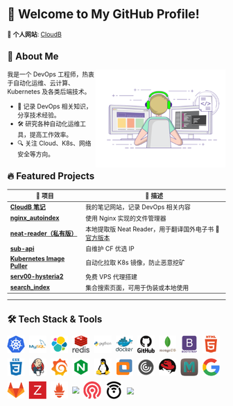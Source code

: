 

# 🌟 Welcome to My GitHub Profile!

🚀 **个人网站**: [CloudB](https://www.cloudb.pub/)
## 📌 About Me
<img align="right" width="300" src=".README.assets/coding-freak.gif" />
 我是一个 DevOps 工程师，热衷于自动化运维、云计算、Kubernetes 及各类后端技术。

- 📖 记录 DevOps 相关知识，分享技术经验。
- 🛠️ 研究各种自动化运维工具，提高工作效率。
- 🔍 关注 Cloud、K8s、网络安全等方向。



## 🔥 Featured Projects

| 📁 项目                                                       | 📌 描述                                                       |
| ------------------------------------------------------------ | ------------------------------------------------------------ |
| [**CloudB 笔记**](https://github.com/xyz349925756/cloudb)    | 我的笔记网站，记录 DevOps 相关内容                           |
| [**nginx_autoindex**](https://github.com/xyz349925756/nginx_autoindex) | 使用 Nginx 实现的文件管理器                                  |
| [**neat-reader（私有版）**](https://github.com/xyz349925756/neat-reader) | 本地提取版 Neat Reader，用于翻译国外电子书 🔗[官方版本](https://www.neat-reader.cn/webapp#/) |
| [**sub-api**](https://github.com/xyz349925756/sub-api)       | 自维护 CF 优选 IP                                            |
| [**Kubernetes Image Puller**](https://github.com/xyz349925756/kubernetes) | 自动化拉取 K8s 镜像，防止恶意挖矿                            |
| [**serv00-hysteria2**](https://github.com/xyz349925756/serv00-hysteria2) | 免费 VPS 代理搭建                                            |
| [**search_index**](https://github.com/xyz349925756/search_index) | 集合搜索页面，可用于伪装或本地使用                           |



---



## 🛠️ Tech Stack & Tools

<div style="display: flex; align-items: center; flex-wrap: wrap; gap: 10px; border: none; outline: none;">
<a href="https://kubernetes.io/" style="text-decoration: none;" target="_blank">
<img  width="40"   src=".README.assets/svg/kubernetes_logo_icon_168359.svg" />
</a>
<a href="https://www.mysql.com/"  style="text-decoration: none;" target="_blank">
<img  width="40"   src=".README.assets/svg/mysql_original_wordmark_logo_icon_146417.svg" />
</a>
<a href="https://www.elastic.co/cn/"  style="text-decoration: none;" target="_blank">
<img  width="40"   src=".README.assets/svg/file_type_elastic_icon_130625.svg" />
</a>
<a href="https://redis.io/"  style="text-decoration: none !important;" target="_blank">
<img  width="40"   src=".README.assets/svg/redis_original_wordmark_logo_icon_146369.svg" />
</a>
<a href="https://www.python.org/"  style="text-decoration: none !important;" target="_blank">
<img  width="40"   src=".README.assets/svg/python_original_wordmark_logo_icon_146382.svg" />
</a>
<a href="https://www.docker.com/"  style="text-decoration: none !important;" target="_blank">
<img  width="40"   src=".README.assets/svg/docker_original_wordmark_logo_icon_146557.svg" />
</a>
<a href="https://github.com/"  style="text-decoration: none !important;" target="_blank">
<img  width="40"   src=".README.assets/svg/github_original_wordmark_logo_icon_146506.svg" />
</a>
<a href="https://www.mongodb.com/"  style="text-decoration: none !important;" target="_blank">
<img  width="40"   src=".README.assets/svg/mongodb_original_wordmark_logo_icon_146425.svg" />
</a>
<a href="https://www.bootcss.com/"  style="text-decoration: none !important;" target="_blank">
<img  width="40"   src=".README.assets/svg/bootstrap_plain_wordmark_logo_icon_146620.svg" />
</a>
<a href="https://www.w3schools.com/html/"  style="text-decoration: none !important;" target="_blank">
<img  width="40"   src=".README.assets/svg/html_plain_wordmark_logo_icon_146476.svg" />
</a>
<a href="https://www.w3schools.com/Css/"  style="text-decoration: none !important;" target="_blank">
<img  width="40"   src=".README.assets/svg/css_plain_wordmark_logo_icon_146574.svg" />
</a>
<a href="https://www.jenkins.io/"  style="text-decoration: none !important;" target="_blank">
<img  width="40"   src=".README.assets/svg/jenkins_logo_icon_170552.svg" />
</a>
<a href="https://grafana.com/"  style="text-decoration: none !important;" target="_blank">
<img  width="40"   src=".README.assets/svg/grafana_logo_icon_171048.svg" />
</a>
<a href="https://nginx.org/"  style="text-decoration: none !important;" target="_blank">
<img  width="40"   src=".README.assets/svg/file_type_nginx_icon_130305.svg" />
</a>
<a href="https://www.kernel.org/"  style="text-decoration: none !important;" target="_blank">
<img  width="40"   src=".README.assets/svg/linux_original_logo_icon_146433.svg" />
</a>
<a href="https://www.vmware.com/"  style="text-decoration: none !important;" target="_blank">
<img  width="40"   src=".README.assets/png/VMware_23516.png" />
</a>
<a href="https://www.citrix.com/"  style="text-decoration: none !important;" target="_blank">
<img  width="40"   src=".README.assets/svg/citrixreceiver_93805.svg" />
</a>
<a href="https://linux-kvm.org/"  style="text-decoration: none !important;" target="_blank">
<img  width="40"   src=".README.assets/svg/redhat_logo_icon_168023.svg" />
</a>
<a href="https://www.memcached.org/"  style="text-decoration: none !important;" target="_blank">
<img  width="40"   src=".README.assets/svg/memcached_logo_icon_168982.svg" />
</a>
<a href="https://www.google.com/"  style="text-decoration: none !important;" target="_blank">
<img  width="40"   src=".README.assets/svg/google_logo_icon_169090.svg" />
</a>
<a href="https://gitlab.com/"  style="text-decoration: none !important;" target="_blank">
<img  width="40"   src=".README.assets/svg/gitlab_original_logo_icon_146503.svg" />
</a>
<a href="https://www.zabbix.com/"  style="text-decoration: none !important;" target="_blank">
<img  width="40"   src=".README.assets/svg/zabbix_logo_icon_167937.svg" />
</a>
<a href="https://prometheus.io/"  style="text-decoration: none !important;" target="_blank">
<img  width="40"   src=".README.assets/svg/file_type_prometheus_icon_130229.svg" />
</a>
<a href="https://www.gluster.org/"  style="text-decoration: none !important;" target="_blank">
<img  width="40"   src="https://gluster.wpenginepowered.com/wp-content/uploads/2016/03/gluster-ant.png" />
</a>
<a href="https://ceph.com/"  style="text-decoration: none !important;" target="_blank">
<img  width="40"   src=".README.assets/svg/ceph_logo_icon_170406.svg" />
</a>
<a href="https://openwrt.org/"  style="text-decoration: none !important;" target="_blank">
<img  width="40"   src=".README.assets/svg/openwrt_logo_icon_248288.svg" />
</a>
<a href="https://keepalived.org/"  style="text-decoration: none !important;" target="_blank">
<img style="float: left;"  width="40"  src="https://www.keepalived.org/release-notes/_static/Keepalived-LOGO.png" />
</a>
</div>




